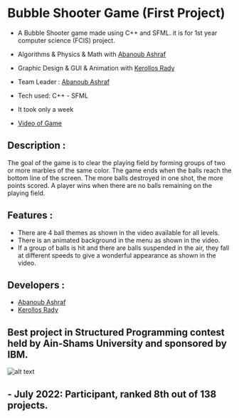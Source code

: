 # Bubble Shooter Game (First Project)

- A Bubble Shooter game made using C++ and SFML. it is for 1st year computer science (FCIS) project.

- Algorithms & Physics & Math with  [Abanoub Ashraf](https://github.com/abanoubashraf686) 

- Graphic Design & GUI & Animation with [Kerollos Rady](https://github.com/KerollosRady)

- Team Leader : [Abanoub Ashraf](https://github.com/abanoubashraf686) 
 
- Tech used: C++ - SFML

- It took only a week
 
- [Video of Game]([https://drive.google.com/file/d/1WFIC6EvD5XFfqlYgQ_caZBJeb_KcXDhB/view?usp=sharing]) 

## Description :

The goal of the game is to clear the playing field by forming groups of two or more marbles of the same color. The game ends when the balls reach the bottom line of the screen. The more balls destroyed in one shot, the more points scored. A player wins when there are no balls remaining on the playing field.

## Features :

- There are 4 ball themes as shown in the video available for all levels.
- There is an animated background in the menu as shown in the video.
- If a group of balls is hit and there are balls suspended in the air, they fall at different speeds to give a wonderful appearance as shown in the video.

## Developers : 

- [Abanoub Ashraf](https://github.com/abanoubashraf686)
- [Kerollos Rady](https://github.com/KerollosRady)

## Best project in Structured Programming contest held by Ain-Shams University and sponsored by IBM.

![alt text](https://github.com/abanoubashraf686/Bubble-Shooter-game/blob/main/Awards.jpg)

## - July 2022: Participant, ranked 8th out of 138 projects.

